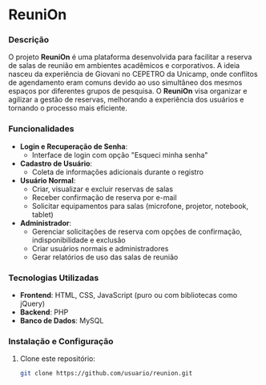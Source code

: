 # ReuniOn

### Descrição
O projeto **ReuniOn** é uma plataforma desenvolvida para facilitar a reserva de salas de reunião em ambientes acadêmicos e corporativos. A ideia nasceu da experiência de Giovani no CEPETRO da Unicamp, onde conflitos de agendamento eram comuns devido ao uso simultâneo dos mesmos espaços por diferentes grupos de pesquisa. O **ReuniOn** visa organizar e agilizar a gestão de reservas, melhorando a experiência dos usuários e tornando o processo mais eficiente.

### Funcionalidades
- **Login e Recuperação de Senha**:
  - Interface de login com opção "Esqueci minha senha"
- **Cadastro de Usuário**:
  - Coleta de informações adicionais durante o registro
- **Usuário Normal**:
  - Criar, visualizar e excluir reservas de salas
  - Receber confirmação de reserva por e-mail
  - Solicitar equipamentos para salas (microfone, projetor, notebook, tablet)
- **Administrador**:
  - Gerenciar solicitações de reserva com opções de confirmação, indisponibilidade e exclusão
  - Criar usuários normais e administradores
  - Gerar relatórios de uso das salas de reunião

### Tecnologias Utilizadas
- **Frontend**: HTML, CSS, JavaScript (puro ou com bibliotecas como jQuery)
- **Backend**: PHP
- **Banco de Dados**: MySQL

### Instalação e Configuração
1. Clone este repositório:
   ```bash
   git clone https://github.com/usuario/reunion.git
